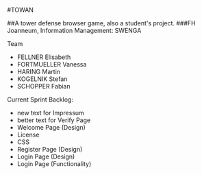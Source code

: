 #TOWAN

##A tower defense browser game, also a student's project.
###FH Joanneum, Information Management: SWENGA

Team
 - FELLNER Elisabeth
 - FORTMUELLER Vanessa
 - HARING Martin
 - KOGELNIK Stefan
 - SCHOPPER Fabian

Current Sprint Backlog:
 - new text for Impressum
 - better text for Verify Page
 - Welcome Page (Design)
 - License
 - CSS
 - Register Page (Design)
 - Login Page (Design)
 - Login Page (Functionality)
